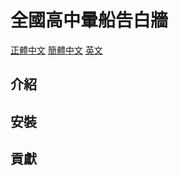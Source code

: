 # 全國高中暈船告白牆

[正體中文](/README.md) [簡體中文](/README/zh_CN.md) [英文](/README/en_US.md)

## 介紹

## 安裝

## 貢獻
